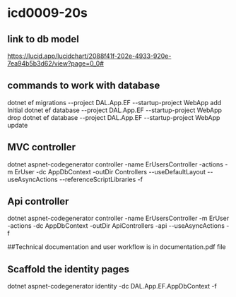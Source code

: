 # icd0009-20s

## link to db model
https://lucid.app/lucidchart/2088f41f-202e-4933-920e-7ea94b5b3d62/view?page=0_0#


## commands to work with database
dotnet ef migrations --project DAL.App.EF --startup-project WebApp add Initial
dotnet ef database --project DAL.App.EF --startup-project WebApp drop
dotnet ef database --project DAL.App.EF --startup-project WebApp update


## MVC controller
dotnet aspnet-codegenerator controller -name ErUsersController -actions -m ErUser -dc AppDbContext -outDir Controllers --useDefaultLayout --useAsyncActions --referenceScriptLibraries -f

## Api controller
dotnet aspnet-codegenerator controller -name ErUsersController -m ErUser -actions -dc AppDbContext -outDir ApiControllers -api --useAsyncActions -f

##Technical documentation and user workflow is in documentation.pdf file

## Scaffold the identity pages
dotnet aspnet-codegenerator identity -dc DAL.App.EF.AppDbContext -f